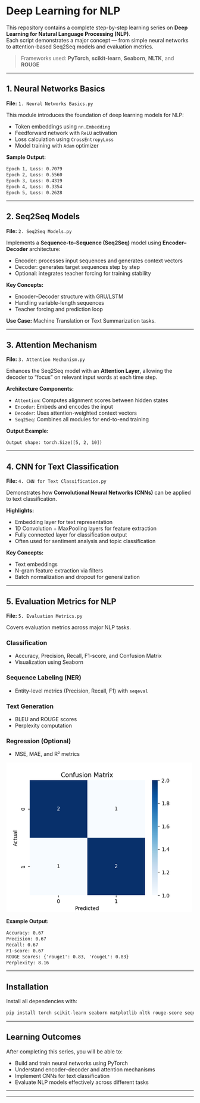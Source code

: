 #  Deep Learning for NLP 

This repository contains a complete step-by-step learning series on **Deep Learning for Natural Language Processing (NLP)**.  
Each script demonstrates a major concept — from simple neural networks to attention-based Seq2Seq models and evaluation metrics.

> Frameworks used: **PyTorch**, **scikit-learn**, **Seaborn**, **NLTK**, and **ROUGE**

---

##  1. Neural Networks Basics

**File:** `1. Neural Networks Basics.py`

This module introduces the foundation of deep learning models for NLP:
- Token embeddings using `nn.Embedding`
- Feedforward network with `ReLU` activation
- Loss calculation using `CrossEntropyLoss`
- Model training with `Adam` optimizer

**Sample Output:**
```
Epoch 1, Loss: 0.7079
Epoch 2, Loss: 0.5560
Epoch 3, Loss: 0.4319
Epoch 4, Loss: 0.3354
Epoch 5, Loss: 0.2628
```

---

##  2. Seq2Seq Models

**File:** `2. Seq2Seq Models.py`

Implements a **Sequence-to-Sequence (Seq2Seq)** model using **Encoder–Decoder** architecture:
- Encoder: processes input sequences and generates context vectors  
- Decoder: generates target sequences step by step  
- Optional: integrates teacher forcing for training stability  

**Key Concepts:**
- Encoder–Decoder structure with GRU/LSTM  
- Handling variable-length sequences  
- Teacher forcing and prediction loop  

**Use Case:** Machine Translation or Text Summarization tasks.

---

##  3. Attention Mechanism

**File:** `3. Attention Mechanism.py`

Enhances the Seq2Seq model with an **Attention Layer**, allowing the decoder to “focus” on relevant input words at each time step.

**Architecture Components:**
- `Attention`: Computes alignment scores between hidden states  
- `Encoder`: Embeds and encodes the input  
- `Decoder`: Uses attention-weighted context vectors  
- `Seq2Seq`: Combines all modules for end-to-end training  

**Output Example:**
```
Output shape: torch.Size([5, 2, 10])
```

---

##  4. CNN for Text Classification

**File:** `4. CNN for Text Classification.py`

Demonstrates how **Convolutional Neural Networks (CNNs)** can be applied to text classification.

**Highlights:**
- Embedding layer for text representation  
- 1D Convolution + MaxPooling layers for feature extraction  
- Fully connected layer for classification output  
- Often used for sentiment analysis and topic classification  

**Key Concepts:**
- Text embeddings  
- N-gram feature extraction via filters  
- Batch normalization and dropout for generalization  

---

##  5. Evaluation Metrics for NLP

**File:** `5. Evaluation Metrics.py`

Covers evaluation metrics across major NLP tasks.

###  Classification
- Accuracy, Precision, Recall, F1-score, and Confusion Matrix  
- Visualization using Seaborn  

###  Sequence Labeling (NER)
- Entity-level metrics (Precision, Recall, F1) with `seqeval`

###  Text Generation
- BLEU and ROUGE scores  
- Perplexity computation  

###  Regression (Optional)
- MSE, MAE, and R² metrics  

![](Figure_1.png)


**Example Output:**
```
Accuracy: 0.67
Precision: 0.67
Recall: 0.67
F1-score: 0.67
ROUGE Scores: {'rouge1': 0.83, 'rougeL': 0.83}
Perplexity: 8.16
```

---

##  Installation

Install all dependencies with:

```bash
pip install torch scikit-learn seaborn matplotlib nltk rouge-score seqeval
```

---

##  Learning Outcomes

After completing this series, you will be able to:
- Build and train neural networks using PyTorch  
- Understand encoder–decoder and attention mechanisms  
- Implement CNNs for text classification  
- Evaluate NLP models effectively across different tasks  

---
---
